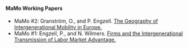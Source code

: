 #### MaMo Working Papers
- MaMo #2: Granström, O., and P. Engzell. [The Geography of Intergenerational Mobility in Europe.](https://osf.io/preprints/socarxiv/gzwha)
- MaMo #1: Engzell, P., and N. Wilmers. [Firms and the Intergenerational Transmission of Labor Market Advantage.](https://osf.io/preprints/socarxiv/mv3e9)
